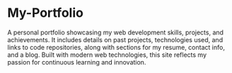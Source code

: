 # My-Portfolio
 A personal portfolio showcasing my web development skills, projects, and achievements. It includes details on past projects, technologies used, and links to code repositories, along with sections for my resume, contact info, and a blog. Built with modern web technologies, this site reflects my passion for continuous learning and innovation.
